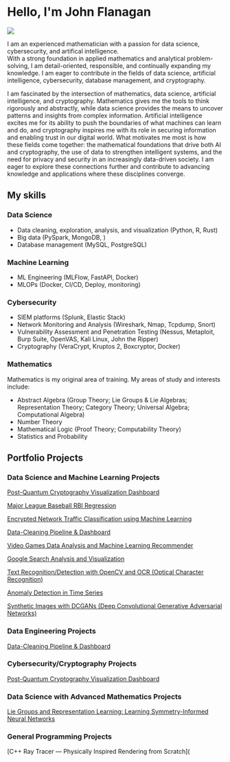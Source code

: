 # Hello, I'm John Flanagan
<a href="https://linkedin.com"><img src="https://img.shields.io/badge/-LinkedIn-0072b1?&style=for-the-badge&logo=linkedin&logoColor=white" /></a>


I am an experienced mathematician with a passion for data science, cybersecurity, and artifical intelligence.<br>
With a strong foundation in applied mathematics and analytical problem-solving, I am detail-oriented, responsible, and continually expanding my knowledge. I am eager to contribute in the fields of data science, artificial intelligence, cybersecurity, database management, and cryptography. <br>


I am fascinated by the intersection of mathematics, data science, artificial intelligence, and cryptography. Mathematics gives me the tools to think rigorously and abstractly, while data science provides the means to uncover patterns and insights from complex information. Artificial intelligence excites me for its ability to push the boundaries of what machines can learn and do, and cryptography inspires me with its role in securing information and enabling trust in our digital world. What motivates me most is how these fields come together: the mathematical foundations that drive both AI and cryptography, the use of data to strengthen intelligent systems, and the need for privacy and security in an increasingly data-driven society. I am eager to explore these connections further and contribute to advancing knowledge and applications where these disciplines converge.


## My skills
### Data Science
* Data cleaning, exploration, analysis, and visualization (Python, R, Rust) <br>
* Big data (PySpark, MongoDB, ) <br>
* Database management (MySQL, PostgreSQL) <br>

### Machine Learning
* ML Engineering (MLFlow, FastAPI, Docker)  <br>
* MLOPs (Docker, CI/CD, Deploy, monitoring)  <br>

### Cybersecurity
*  SIEM platforms (Splunk, Elastic Stack) <br>
*  Network Monitoring and Analysis (Wireshark, Nmap, Tcpdump, Snort) <br>
* Vulnerability Assessment and Penetration Testing (Nessus, Metaploit, Burp Suite, OpenVAS, Kali Linux, John the Ripper) <br>
* Cryptography (VeraCrypt, Kruptos 2, Boxcryptor, Docker) <br>

### Mathematics
Mathematics is my original area of training. My areas of study and interests include: <br>
*  Abstract Algebra (Group Theory; Lie Groups & Lie Algebras; Representation Theory; Category Theory; Universal Algebra; Computational Algebra)<br>
*  Number Theory <br>
*  Mathematical Logic (Proof Theory; Computability Theory) <br>
*  Statistics and Probability <br>


## **Portfolio Projects**

### **Data Science and Machine Learning Projects**

[Post-Quantum Cryptography Visualization Dashboard](https://github.com/jpf905/Post-Quantum-Cryptography-Visualization-Dashboard)<br>

[Major League Baseball RBI Regression](https://github.com/jpf905/MLB-RBI-Prediction-using-Linear-Regression)<br>

[Encrypted Network Traffic Classification using Machine Learning](https://github.com/jpf905/Encrypted-Traffic-Classification-using-Machine-Learning/blob/main/README.md) <br>

[Data-Cleaning Pipeline & Dashboard](https://github.com/jpf905/Data-Cleaning-Project?tab=readme-ov-file) <br>

[Video Games Data Analysis and Machine Learning Recommender](https://github.com/jpf905/Video_games_data_analysis_ML) <br>

[Google Search Analysis and Visualization](https://github.com/jpf905/Google-Search-Analysis-and-Visualization) <br>

[Text Recognition/Detection with OpenCV and OCR (Optical Character Recognition)](https://github.com/jpf905/Text-Recognition-Detection-with-OpenCV-and-OCR) <br>

[Anomaly Detection in Time Series](https://github.com/jpf905/Anomaly-Detection-in-Time-Series) <br>

[Synthetic Images with DCGANs (Deep Convolutional Generative Adversarial Networks)](https://github.com/jpf905/Synthetic_Images_with_DCGANs) <br>

### **Data Engineering Projects**
[Data-Cleaning Pipeline & Dashboard](https://github.com/jpf905/Data-Cleaning-Project?tab=readme-ov-file) <br>

### **Cybersecurity/Cryptography Projects**
[Post-Quantum Cryptography Visualization Dashboard](https://github.com/jpf905/Post-Quantum-Cryptography-Visualization-Dashboard) <br>

### **Data Science with Advanced Mathematics Projects**
[Lie Groups and Representation Learning: Learning Symmetry-Informed Neural Networks](https://github.com/jpf905/Lie-Groups-and-Representation-Learning)

### **General Programming Projects**
[C++ Ray Tracer — Physically Inspired Rendering from Scratch](





